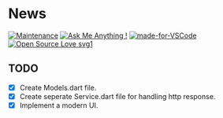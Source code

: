 # News

[![Maintenance](https://img.shields.io/badge/Maintained%3F-yes-green.svg)](https://github.com/takiuddin93/News/commits/master)
[![Ask Me Anything !](https://img.shields.io/badge/Ask%20me-anything-1abc9c.svg)](https://takiuddin.com)
[![made-for-VSCode](https://img.shields.io/badge/Made%20for-VSCode-1f425f.svg)](https://code.visualstudio.com/)
[![Open Source Love svg1](https://badges.frapsoft.com/os/v1/open-source.svg?v=103)](https://github.com/ellerbrock/open-source-badges/)

## TODO

- [X]   Create Models.dart file.
- [X]  Create seperate Service.dart file for handling http response.
- [X]   Implement a modern UI.